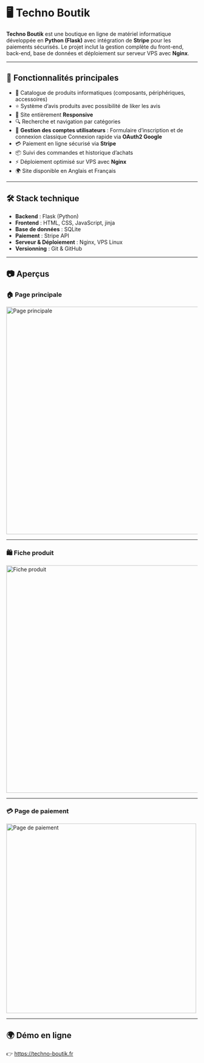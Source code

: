 # 🖥️ Techno Boutik

**Techno Boutik** est une boutique en ligne de matériel informatique développée en **Python (Flask)** avec intégration de **Stripe** pour les paiements sécurisés.
Le projet inclut la gestion complète du front-end, back-end, base de données et déploiement sur serveur VPS avec **Nginx**.

---

## 🚀 Fonctionnalités principales
- 🛒 Catalogue de produits informatiques (composants, périphériques, accessoires)
- ⭐ Système d’avis produits avec possibilité de liker les avis
- 📱   Site entièrement **Responsive**
- 🔍 Recherche et navigation par catégories
- 👤 **Gestion des comptes utilisateurs** :
    Formulaire d’inscription et de connexion classique
    Connexion rapide via **OAuth2 Google**
- 💳 Paiement en ligne sécurisé via **Stripe**
- 📦 Suivi des commandes et historique d’achats
- ⚡ Déploiement optimisé sur VPS avec **Nginx**
- 🌍 Site disponible en Anglais et Français 

---

## 🛠️ Stack technique
- **Backend** : Flask (Python)
- **Frontend** : HTML, CSS, JavaScript, jinja
- **Base de données** : SQLite
- **Paiement** : Stripe API
- **Serveur & Déploiement** : Nginx, VPS Linux
- **Versionning** : Git & GitHub

---

## 📷 Aperçus

### 🏠 Page principale
<img src="https://github.com/user-attachments/assets/0ac6a992-4cff-42c1-a221-b269136c4a86" alt="Page principale" width="600"/>

---

### 🛍️ Fiche produit
<img src="https://github.com/user-attachments/assets/565ea480-5b6e-4c5b-b6f3-49228a0bd6b4" alt="Fiche produit" width="600"/>

---

### 💳 Page de paiement
<img src="https://github.com/user-attachments/assets/1a66b460-ec20-4609-bb51-e49e28e93ee1" alt="Page de paiement" width="500"/>

---

## 🌍 Démo en ligne
👉 https://techno-boutik.fr
